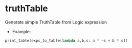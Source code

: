 # truthTable
Generate simple TruthTable from Logic expression
- Example:
```python
print_table(exps_to_table(lambda a,b,s: a * ~s + b * s))
```
